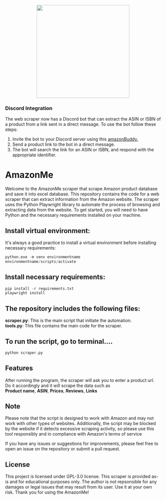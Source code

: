 <p align='center'>
  <a href='https://www.amazon.com'><img src='https://miro.medium.com/max/799/1*Sjalm0U8yZgRBMmRVuGGLQ.png'
                                        width='300'
                                        height=auto
                                        ></a>
</p>


### Discord Integration
The web scraper now has a Discord bot that can extract the ASIN or ISBN of a product from
a link sent in a direct message. To use the bot follow these steps:

1. Invite the bot to your Discord server using this <a href = "https://discord.com/api/oauth2/authorize?client_id=1091094561314582528&permissions=1634235578438&scope=bot">amazonBuddy.</a>
2. Send a product link to the bot in a direct message.
3. The bot will search the link for an ASIN or ISBN, and respond with the appropriate identifier.

# AmazonMe
Welcome to the AmazonMe scraper that scrape Amazon product database and save it into excel database. This repository contains the code for a web scraper that can extract information from the Amazon website. The scraper uses the Python Playwright library to automate the process of browsing and extracting data from the website.
To get started, you will need to have Python and the necessary requirements installed on your machine.

## Install virtual environment:
It's always a good practice to install a virtual environment before installing necessary requirements:
```python
python.exe -m venv environmentname
environmentname/scripts/activate
```

## Install necessary requirements:
```python
pip install -r requirements.txt
playwright install
```

## The repository includes the following files:
**scraper.py**: This is the main script that initiate the automation.<br>
**tools.py**: This file contains the main code for the scraper.

## To run the script, go to terminal....
```python
python scraper.py
```

## Features
After running the program, the scraper will ask you to enter a product url. Do it accordingly and it will scrape the data such as<br>
**Product name**, **ASIN**, **Prices**, **Reviews**, **Links**

## Note
Please note that the script is designed to work with Amazon and may not work with other types of websites. Additionally, the script may be blocked by the website if it detects excessive scraping activity, so please use this tool responsibly and in compliance with Amazon's terms of service

If you have any issues or suggestions for improvements, please feel free to open an issue on the repository or submit a pull request.

## License
This project is licensed under GPL-3.0 license. This scraper is provided as-is and for educational purposes only. The author is not repsonsible for any damages or legal issues that may result from its user. Use it at your own risk. Thank you for using the AmazonMe!


